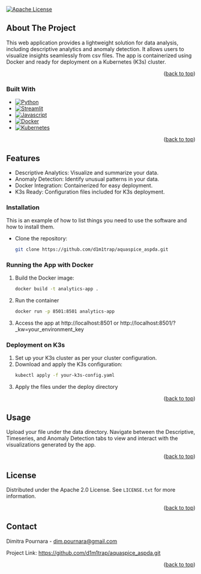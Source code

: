 <a name="readme-top"></a>


<!-- PROJECT SHIELDS -->

[![Apache License][license-shield]][license-url]


<!-- ABOUT THE PROJECT -->
## About The Project

This web application provides a lightweight solution for data analysis, including descriptive analytics and anomaly detection. It allows users to visualize insights seamlessly  from csv files. The app is containerized using Docker and ready for deployment on a Kubernetes (K3s) cluster.

<p align="right">(<a href="#readme-top">back to top</a>)</p>



### Built With

* [![Python][Python]][Python-url]
* [![Streamlit][Streamlit]][Streamlit-url]
* [![Javascript][Javascript]][Javascript-url]
* [![Docker][Docker]][Docker-url]
* [![Kubernetes][Kubernetes]][Kubernetes-url]

<p align="right">(<a href="#readme-top">back to top</a>)</p>



## Features

* Descriptive Analytics: Visualize and summarize your data.
* Anomaly Detection: Identify unusual patterns in your data.
* Docker Integration: Containerized for easy deployment.
* K3s Ready: Configuration files included for K3s deployment.

### Installation

This is an example of how to list things you need to use the software and how to install them.
* Clone the repository:
  ```sh
  git clone https://github.com/d1m1trap/aquaspice_aspda.git
  ```

### Running the App with Docker
 
1. Build the Docker image:
   ```sh
   docker build -t analytics-app .
   ```
2. Run the container
   ```sh
   docker run -p 8501:8501 analytics-app
   ```
3. Access the app at http://localhost:8501 or http://localhost:8501/?_kw=your_environment_key

### Deployment on K3s
1. Set up your K3s cluster as per your cluster configuration.
2. Download and apply the K3s configuration:
   ```sh
   kubectl apply -f your-k3s-config.yaml
   ```
3. Apply the files under the deploy directory

<p align="right">(<a href="#readme-top">back to top</a>)</p>



<!-- USAGE EXAMPLES -->
## Usage

Upload your file under the data directory. Navigate between the Descriptive, Timeseries, and Anomaly Detection tabs to view and interact with the visualizations generated by the app.
<p align="right">(<a href="#readme-top">back to top</a>)</p>


<!-- LICENSE -->
## License

Distributed under the Apache 2.0 License. See `LICENSE.txt` for more information.

<p align="right">(<a href="#readme-top">back to top</a>)</p>


<!-- CONTACT -->
## Contact

Dimitra Pournara - <a href="mailto:dim.pournara@gmail.com">dim.pournara@gmail.com</a>

Project Link: https://github.com/d1m1trap/aquaspice_aspda.git

<p align="right">(<a href="#readme-top">back to top</a>)</p>


<!-- MARKDOWN LINKS & IMAGES -->
<!-- https://www.markdownguide.org/basic-syntax/#reference-style-links -->
[license-shield]: https://img.shields.io/badge/License-Apache%202.0-brightgreen
[license-url]: https://github.com/d1m1trap/aquaspice_aspda/blob/main/LICENSE
[Python]: https://img.shields.io/badge/Python-%20?style=for-the-badge&logo=python&color=grey
[Python-url]: https://www.python.org/
[Streamlit]: https://img.shields.io/badge/Streamlit-%20?style=for-the-badge&logo=streamlit&color=grey
[Streamlit-url]: https://streamlit.io/
[Javascript]: https://img.shields.io/badge/Javascript-%20?style=for-the-badge&logo=javascript&color=grey
[Javascript-url]: https://developer.mozilla.org/en-US/docs/Web/JavaScript 
[Docker]: https://img.shields.io/badge/Docker-%20?style=for-the-badge&logo=docker&color=grey
[Docker-url]: https://www.docker.com/
[Kubernetes]: https://img.shields.io/badge/Kubernetes-%20?style=for-the-badge&logo=K3s&color=grey
[Kubernetes-url]: https://k3s.io/
